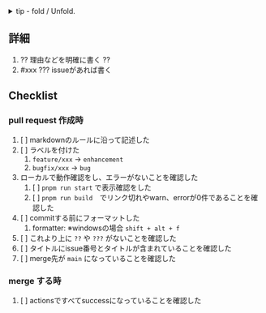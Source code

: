 <!-- markdownlint-disable -->
<details>
<summary><string>tip</strong> - fold / Unfold.</summary>

1. `??` でくくられている範囲を編集し、`??` が残らないようにすること
    1. `??? ` で始まる行は行ごと削除する
</details>

## 詳細
1. ?? 理由などを明確に書く ??
1. #xxx ??? issueがあれば書く

## Checklist
### pull request 作成時
1. [ ] markdownのルールに沿って記述した
1. [ ] ラベルを付けた
    1. `feature/xxx` -> `enhancement`
    1. `bugfix/xxx` -> `bug`
1. ローカルで動作確認をし、エラーがないことを確認した
    1. [ ] `pnpm run start` で表示確認をした
    1. [ ] `pnpm run build`　でリンク切れやwarn、errorが0件であることを確認した
1. [ ] commitする前にフォーマットした
    1. formatter: ※windowsの場合 `shift + alt + f`
1. [ ] これより上に `??` や `???` がないことを確認した
1. [ ] タイトルにissue番号とタイトルが含まれていることを確認した
1. [ ] merge先が `main` になっていることを確認した

### merge する時
1. [ ] actionsですべてsuccessになっていることを確認した

<!-- markdownlint-enable -->
